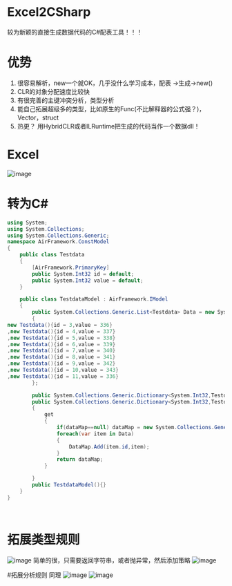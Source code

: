 # Excel2CSharp
较为新颖的直接生成数据代码的C#配表工具！！！
# 优势
1. 很容易解析，new一个就OK，几乎没什么学习成本，配表 ->生成->new()
2. CLR的对象分配速度比较快
3. 有很完善的主键冲突分析，类型分析
4. 能自己拓展超级多的类型，比如原生的Func(不比解释器的公式强？)，Vector，struct
5. 热更？ 用HybridCLR或者ILRuntime把生成的代码当作一个数据dll！


# Excel
![image](https://github.com/yueh0607/Excel2CSharp/assets/102401735/0513ee54-7920-4815-bf96-117b2530c181)
# 转为C#
```csharp
using System;
using System.Collections;
using System.Collections.Generic;
namespace AirFramework.ConstModel
{
    public class Testdata
    {
        [AirFramework.PrimaryKey]
        public System.Int32 id = default;
        public System.Int32 value = default;
    }

    public class TestdataModel : AirFramework.IModel
    {
        public System.Collections.Generic.List<Testdata> Data = new System.Collections.Generic.List<Testdata>()
        {
new Testdata(){id = 3,value = 336}
,new Testdata(){id = 4,value = 337}
,new Testdata(){id = 5,value = 338}
,new Testdata(){id = 6,value = 339}
,new Testdata(){id = 7,value = 340}
,new Testdata(){id = 8,value = 341}
,new Testdata(){id = 9,value = 342}
,new Testdata(){id = 10,value = 343}
,new Testdata(){id = 11,value = 336}
        };

        public System.Collections.Generic.Dictionary<System.Int32,Testdata> dataMap = null;
        public System.Collections.Generic.Dictionary<System.Int32,Testdata> DataMap 
        {
            get
            {
                if(dataMap==null) dataMap = new System.Collections.Generic.Dictionary<System.Int32,Testdata>();
                foreach(var item in Data)
                {
                    DataMap.Add(item.id,item);
                }
                return dataMap;
            }

        }
        public TestdataModel(){}
    }
}




```

# 拓展类型规则
![image](https://github.com/yueh0607/Excel2CSharp/assets/102401735/adb264d0-8c83-4652-bb36-57dab67cf97f)
简单的很，只需要返回字符串，或者抛异常，然后添加策略
![image](https://github.com/yueh0607/Excel2CSharp/assets/102401735/33817ecf-3c08-4d5c-a3aa-ca8f4fe0f2fe)

#拓展分析规则
同理
![image](https://github.com/yueh0607/Excel2CSharp/assets/102401735/7c17224b-be62-4024-8efa-a2935ac3c382)
![image](https://github.com/yueh0607/Excel2CSharp/assets/102401735/72be269b-15ff-43c9-86b9-cc621b1ee7c4)
